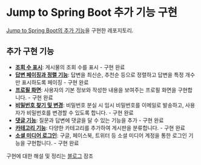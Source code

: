 # Jump to Spring Boot 추가 기능 구현

[Jump to Spring Boot의 추가 기능](https://wikidocs.net/162814)을 구현한 레포지토리.

## 추가 구현 기능
- **[조회 수 표시](https://bestech49.tistory.com/40)**: 게시물의 조회 수를 표시 - 구현 완료
- **[답변 페이징과 정렬 기능](https://bestech49.tistory.com/41)**: 답변을 최신순, 추천순 등으로 정렬하고 답변을 특정 개수만 표시하도록 페이징 - 구현 완료
- **[프로필 화면](https://bestech49.tistory.com/42)**: 사용자의 기본 정보와 작성한 내용을 보여주는 프로필 화면을 구현합니다. - 구현 완료
- **[비밀번호 찾기 및 변경](https://bestech49.tistory.com/43)**: 비밀번호 분실 시 임시 비밀번호를 이메일로 발송하고, 사용자가 비밀번호를 변경할 수 있도록 합니다. - 구현 완료
- **[댓글 기능](https://bestech49.tistory.com/44)**: 질문과 답변에 댓글을 달 수 있는 기능을 추가 - 구현 완료
- **[카테고리 기능](https://bestech49.tistory.com/45)**: 다양한 카테고리를 추가하여 게시판을 분류합니다. - 구현 완료
- **[소셜 미디어 로그인](https://bestech49.tistory.com/46)**: 구글, 페이스북, 트위터 등 소셜 미디어 계정을 통한 로그인 기능을 구현합니다. - 구현 완료

구현에 대한 해설 및 정리는 [블로그](https://bestech49.tistory.com/category/%EA%B3%B5%EB%B6%80%20%EB%B0%8F%20%EC%A0%95%EB%A6%AC/%EC%A0%90%ED%94%84%20%ED%88%AC%20%EC%8A%A4%ED%94%84%EB%A7%81%EB%B6%80%ED%8A%B8) 잠조